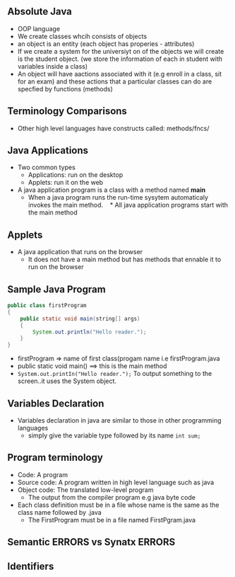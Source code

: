 ## Absolute Java 
* OOP language
* We create classes whcih consists of objects
* an object is an entity (each object has properies - attributes)
* If we create a system for the universiyt on of the objects we will create is the student object. (we store the information of each in student with variables inside a class)
* An object will have aactions associated with it (e.g enroll in a class, sit for an exam) and these actions that a particular classes can do are specfied by functions (methods)

## Terminology Comparisons
* Other high level languages have constructs called: methods/fncs/

## Java Applications
* Two common types
	* Applications: run on the desktop 
    * Applets: run it on the web 
* A java application program is a class with a method named **main**
	* When a java program runs the run-time sysytem automaticaly invokes the main method.
    * All java application programs start with the main method
 
## Applets
* A java application that runs on the browser
	* It does not have a main method but has methods that ennable it to run on the browser

## Sample Java Program
```java
public class firstProgram
{
	public static void main(string[] args)
    {
    	System.out.println("Hello reader.");
    }
}
```
* firstProgram => name of first class(progam name i.e firstProgram.java
* public static void main() ==> this is the main method
* `System.out.printIn("Hello reader.");` To output something to the screen..it uses the System object.

## Variables Declaration
* Variables declaration in java are similar to those in other programming languages
	* simply give the variable type followed by its name `int sum;`
    
## Program terminology
* Code: A program
* Source code: A program written in high level language such as java
* Object code: The translated low-level program
	* The output from the compiler program e.g java byte code
* Each class definition must be in a file whose name is the same as the class name followed by .java
	* The FirstProgram must be in a file named FirstPgram.java
    
## Semantic ERRORS vs Synatx ERRORS

## Identifiers














